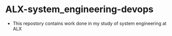 # ALX-system_engineering-devops

- This repostory contains work done in my study of system engineering at ALX